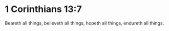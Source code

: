 # 1 Corinthians 13:7

Beareth all things, believeth all things, hopeth all things, endureth all things.